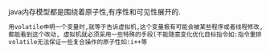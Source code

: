
java内存模型都是围绕着原子性,有序性和可见性展开的.
```markdown
用volatile申明一个变量时,就等于告诉虚拟机,这个变量极有可能会被某些程序或者线程修改,为了确保变量被修改后,应用程序范围的所有线程
都能看到这个改动, 虚拟机就必须采用一些特殊的手段(不能随意变化优化目标指令如:指令重排等),保证这个变量的可见性等特点
volatile无法保证一些复合操作的原子性如:i++等

```
